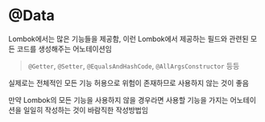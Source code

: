 # @Data

Lombok에서는 많은 기능들을 제공함, 이런 Lombok에서 제공하는 필드와 관련된 모든 코드를 생성해주는 어노테이션임

> `@Getter`, `@Setter`, `@EqualsAndHashCode`, `@AllArgsConstructor` 등등

실제로는 전체적인 모든 기능 허용으로 위험이 존재하므로 사용하지 않는 것이 좋음

만약 Lombok의 모든 기능을 사용하지 않을 경우라면 사용할 기능을 가지는 어노테이션을 일일히 작성하는 것이 바람직한 작성방법임